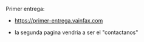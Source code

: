 Primer entrega:

- https://primer-entrega.vainfax.com

- la segunda pagina vendria a ser el "contactanos"
